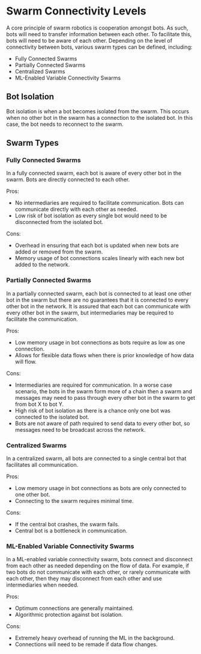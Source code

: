 # Swarm Connectivity Levels
A core principle of swarm robotics is cooperation amongst bots. As such, bots will need to transfer information between each other. To facilitate this, bots will need to be aware of each other. Depending on the level of connectivity between bots, various swarm types can be defined, including:
- Fully Connected Swarms
- Partially Connected Swarms
- Centralized Swarms
- ML-Enabled Variable Connectivity Swarms

## Bot Isolation
Bot isolation is when a bot becomes isolated from the swarm. This occurs when no other bot in the swarm has a connection to the isolated bot. In this case, the bot needs to reconnect to the swarm.

## Swarm Types
### Fully Connected Swarms
In a fully connected swarm, each bot is aware of every other bot in the swarm. Bots are directly connected to each other.

Pros:
- No intermediaries are required to facilitate communication. Bots can communicate directly with each other as needed.
- Low risk of bot isolation as every single bot would need to be disconnected from the isolated bot.

Cons:
- Overhead in ensuring that each bot is updated when new bots are added or removed from the swarm.
- Memory usage of bot connections scales linearly with each new bot added to the network.

### Partially Connected Swarms
In a partially connected swarm, each bot is connected to at least one other bot in the swarm but there are no guarantees that it is connected to every other bot in the network. It is assured that each bot can communicate with every other bot in the swarm, but intermediaries may be required to facilitate the communication.

Pros:
- Low memory usage in bot connections as bots require as low as one connection.
- Allows for flexible data flows when there is prior knowledge of how data will flow.

Cons:
- Intermediaries are required for communication. In a worse case scenario, the bots in the swarm form more of a chain then a swarm and messages may need to pass through every other bot in the swarm to get from bot X to bot Y.
- High risk of bot isolation as there is a chance only one bot was connected to the isolated bot.
- Bots are not aware of path required to send data to every other bot, so messages need to be broadcast across the network.

### Centralized Swarms
In a centralized swarm, all bots are connected to a single central bot that facilitates all communication.

Pros:
- Low memory usage in bot connections as bots are only connected to one other bot.
- Connecting to the swarm requires minimal time.

Cons:
- If the central bot crashes, the swarm fails.
- Central bot is a bottleneck in communication.

### ML-Enabled Variable Connectivity Swarms
In a ML-enabled variable connectivity swarm, bots connect and disconnect from each other as needed depending on the flow of data. For example, if two bots do not communicate with each other, or rarely communicate with each other, then they may disconnect from each other and use intermediaries when needed.

Pros:
- Optimum connections are generally maintained.
- Algorithmic protection against bot isolation.

Cons:
- Extremely heavy overhead of running the ML in the background.
- Connections will need to be remade if data flow changes.
